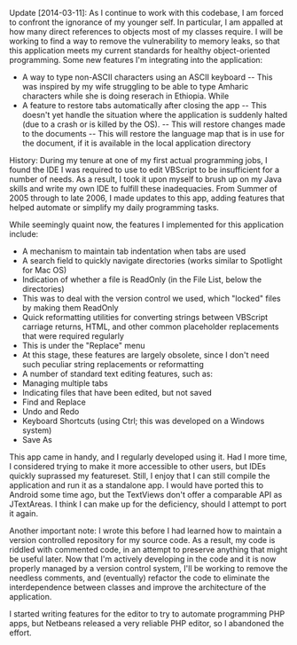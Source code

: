 Update [2014-03-11]:
As I continue to work with this codebase, I am forced to confront the ignorance of my younger self. In particular, I am appalled at how many direct references to objects most of my classes require. I will be working to find a way to remove the vulnerability to memory leaks, so that this application meets my current standards for healthy object-oriented programming.
Some new features I'm integrating into the application:
 - A way to type non-ASCII characters using an ASCII keyboard
 -- This was inspired by my wife struggling to be able to type Amharic characters while she is doing reserach in Ethiopia. While
 - A feature to restore tabs automatically after closing the app
 -- This doesn't yet handle the situation where the application is suddenly halted (due to a crash or is killed by the OS).
 -- This will restore changes made to the documents
 -- This will restore the language map that is in use for the document, if it is available in the local application directory

History:
During my tenure at one of my first actual programming jobs, I found the IDE I was required to use to edit VBScript to be insufficient for a number of needs. As a result, I took it upon myself to brush up on my Java skills and write my own IDE to fulfill these inadequacies. From Summer of 2005 through to late 2006, I made updates to this app, adding features that helped automate or simplify my daily programming tasks.

While seemingly quaint now, the features I implemented for this application include:
 - A mechanism to maintain tab indentation when tabs are used
 - A search field to quickly navigate directories (works similar to Spotlight for Mac OS)
 - Indication of whether a file is ReadOnly (in the File List, below the directories)
  - This was to deal with the version control we used, which "locked" files by making them ReadOnly
 - Quick reformatting utilities for converting strings between VBScript carriage returns, HTML, and other common placeholder replacements that were required regularly
  - This is under the "Replace" menu
  - At this stage, these features are largely obsolete, since I don't need such peculiar string replacements or reformatting
 - A number of standard text editing features, such as:
  - Managing multiple tabs
  - Indicating files that have been edited, but not saved
  - Find and Replace
  - Undo and Redo
  - Keyboard Shortcuts (using Ctrl; this was developed on a Windows system)
  - Save As

This app came in handy, and I regularly developed using it. Had I more time, I considered trying to make it more accessible to other users, but IDEs quickly suprassed my featureset. Still, I enjoy that I can still compile the application and run it as a standalone app. I would have ported this to Android some time ago, but the TextViews don't offer a comparable API as JTextAreas. I think I can make up for the deficiency, should I attempt to port it again.

Another important note: I wrote this before I had learned how to maintain a version controlled repository for my source code. As a result, my code is riddled with commented code, in an attempt to preserve anything that might be useful later. Now that I'm actively developing in the code and it is now properly managed by a version control system, I'll be working to remove the needless comments, and (eventually) refactor the code to eliminate the interdependence between classes and improve the architecture of the application.

I started writing features for the editor to try to automate programming PHP apps, but Netbeans released a very reliable PHP editor, so I abandoned the effort.
